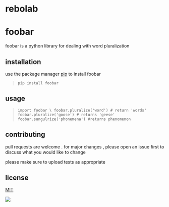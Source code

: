 # rebolab
# **foobar**
foobar is a python library for dealing with word pluralization

## installation
use the package manager [pip](https://pypi.org/project/pip/) to install foobar

> `pip install foobar`
## usage
> `import foobar \
foobar.pluralize('word') # return 'words' 
foobar.pluralize('goose') # returns 'geese'
foobar.sungulrize('phonemena') #returns phenomenon
 `

## contributing
pull requests are welcome . for major changes , please open an issue first to discuss what you 
would like to change 


please make sure to upload tests as appropriate 


## license
[MIT](www.mit.com)

![](https://commonmark.org/help/images/favicon.png)
